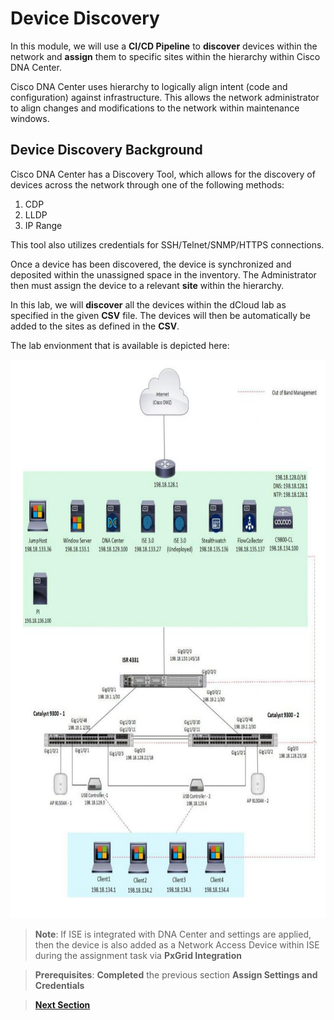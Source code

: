 # Device Discovery

In this module, we will use a **CI/CD Pipeline** to **discover** devices within the network and **assign** them to specific sites within the hierarchy within Cisco DNA Center. 

Cisco DNA Center uses hierarchy to logically align intent (code and configuration) against infrastructure. This allows the network administrator to align changes and modifications to the network within maintenance windows.

## Device Discovery Background

Cisco DNA Center has a Discovery Tool, which allows for the discovery of devices across the network through one of the following methods:

1. CDP
2. LLDP
3. IP Range 

This tool also utilizes credentials for SSH/Telnet/SNMP/HTTPS connections.

Once a device has been discovered, the device is synchronized and deposited within the unassigned space in the inventory. The Administrator then must assign the device to a relevant **site** within the hierarchy. 

In this lab, we will **discover** all the devices within the dCloud lab as specified in the given **CSV** file. The devices will then be automatically be added to the sites as defined in the **CSV**. 

The lab envionment that is available is depicted here:

<p align="center"><img src="./images/DCLOUD_Topology_Wireless.png" width="800" height="894.45"></p>

> **Note**: If ISE is integrated with DNA Center and settings are applied, then the device is also added as a Network Access Device within ISE during the assignment task via **PxGrid Integration**

> **Prerequisites**: **Completed** the previous section **Assign Settings and Credentials**

> [**Next Section**](./02-preparation.md)

